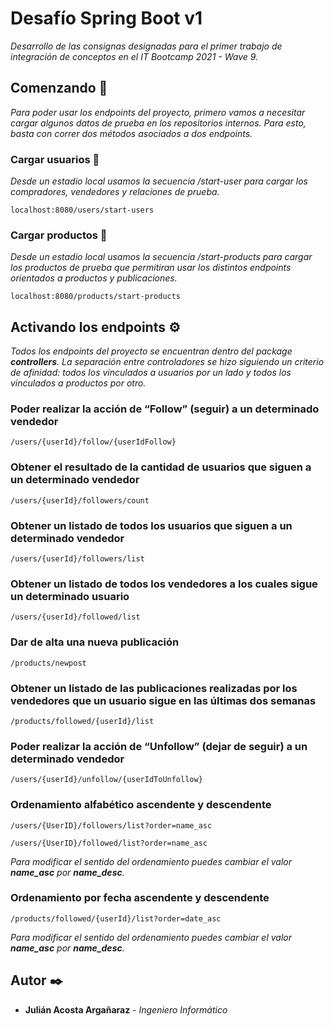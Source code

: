 # Desafío Spring Boot v1

_Desarrollo de las consignas designadas para el primer trabajo de integración de conceptos en el IT Bootcamp 2021 - Wave 9._

## Comenzando 🚀

_Para poder usar los endpoints del proyecto, primero vamos a necesitar cargar algunos datos de prueba en los repositorios internos. Para esto, basta con correr dos métodos asociados a dos endpoints._




### Cargar usuarios 🔧

_Desde un estadio local usamos la secuencia /start-user para cargar los compradores, vendedores y relaciones de prueba._

```
localhost:8080/users/start-users
```
### Cargar productos 🔧

_Desde un estadio local usamos la secuencia /start-products para cargar los productos de prueba que permitiran usar los distintos endpoints orientados a productos y publicaciones._

```
localhost:8080/products/start-products
```


## Activando los endpoints ⚙️

_Todos los endpoints del proyecto se encuentran dentro del package **controllers**. La separación entre controladores se hizo siguiendo un criterio de afinidad: todos los vinculados a usuarios por un lado y todos los vinculados a productos por otro._

### Poder realizar la acción de “Follow” (seguir) a un determinado vendedor

```
/users/{userId}/follow/{userIdFollow}
```
### Obtener el resultado de la cantidad de usuarios que siguen a un determinado vendedor

```
/users/{userId}/followers/count
```
### Obtener un listado de todos los usuarios que siguen a un determinado vendedor

```
/users/{userId}/followers/list
```
### Obtener un listado de todos los vendedores a los cuales sigue un determinado usuario

```
/users/{userId}/followed/list
```
### Dar de alta una nueva publicación

```
/products/newpost
```
### Obtener un listado de las publicaciones realizadas por los vendedores que un usuario sigue en las últimas dos semanas

```
/products/followed/{userId}/list
```
### Poder realizar la acción de “Unfollow” (dejar de seguir) a un determinado vendedor

```
/users/{userId}/unfollow/{userIdToUnfollow}
```

### Ordenamiento alfabético ascendente y descendente

```
/users/{UserID}/followers/list?order=name_asc
```
```
/users/{UserID}/followed/list?order=name_asc
```
_Para modificar el sentido del ordenamiento puedes cambiar el valor **name_asc** por **name_desc**._

### Ordenamiento por fecha ascendente y descendente

```
/products/followed/{userId}/list?order=date_asc
```
_Para modificar el sentido del ordenamiento puedes cambiar el valor **name_asc** por **name_desc**._



## Autor ✒️

* **Julián Acosta Argañaraz** - *Ingeniero Informático* 

